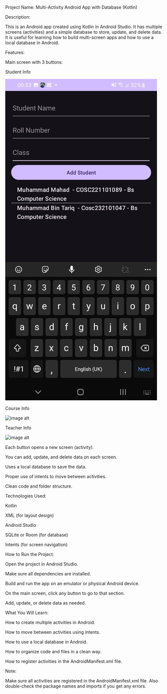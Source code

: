 Project Name: Multi-Activity Android App with Database (Kotlin)

Description:

This is an Android app created using Kotlin in Android Studio. It has multiple screens (activities) and a simple database to store, update, and delete data. It is useful for learning how to build multi-screen apps and how to use a local database in Android.

Features:

Main screen with 3 buttons:

Student Info

![image alt](https://github.com/M-MAHAD1/Multi-Activity_Database-_Android_App/blob/main/image3.jfif)

Course Info

![image alt]()

Teacher Info

![image alt]()

Each button opens a new screen (activity).

You can add, update, and delete data on each screen.

Uses a local database to save the data.

Proper use of intents to move between activities.

Clean code and folder structure.

Technologies Used:

Kotlin

XML (for layout design)

Android Studio

SQLite or Room (for database)

Intents (for screen navigation)

How to Run the Project:

Open the project in Android Studio.

Make sure all dependencies are installed.

Build and run the app on an emulator or physical Android device.

On the main screen, click any button to go to that section.

Add, update, or delete data as needed.

What You Will Learn:

How to create multiple activities in Android.

How to move between activities using intents.

How to use a local database in Android.

How to organize code and files in a clean way.

How to register activities in the AndroidManifest.xml file.

Note:

Make sure all activities are registered in the AndroidManifest.xml file. Also double-check the package names and imports if you get any errors.
